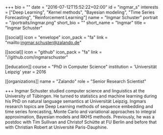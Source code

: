 +++
bio = ""
date = "2016-07-12T15:52:22+02:00"
id = "ingmar_s"
interests = ["Deep Learning", "Kernel methods", "Bayesian modeling", "Time Series Forecasting", "Reinforcement Learning"]
name = "Ingmar Schuster"
portrait = "/portraits/ingmar.png"
short_bio = ""
short_name = "Ingmar"
title = "Ingmar Schuster"

[[social]]
    icon = "envelope"
    icon_pack = "fa"
    link = "mailto:ingmar.schuster@zalando.de"

[[social]]
    icon = "github"
    icon_pack = "fa"
    link = "//github.com/ingmarschuster"

[[education]]
    course = "PhD in Computer Science"
    institution = 'Universität Leipzig'
    year = 2016

[[organizations]]
    name = "Zalando"
    role = "Senior Research Scientist"

+++
Ingmar Schuster studied computer science and linguistics at the University of Tübingen. He turned to statistics and machine learning during his PhD on natural language semantics at Universität Leipzig. Ingmars research topics are Deep Learning methods of sequence embedding and time series forecasting, Monte Carlo and variational approaches to integral approximation, Bayesian models and RKHS methods. Previously, he was a postdoc with Tim Sullivan and Christof Schütte at FU Berlin and before that with Christian Robert at Université Paris-Dauphine.
